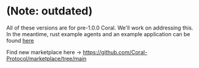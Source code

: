 # (Note: outdated)
All of these versions are for pre-1.0.0 Coral. We'll work on addressing this. In the meantime, rust example agents and an example application can be found [here](https://github.com/Coral-Protocol/coral-example-app)

Find new marketplace here -> https://github.com/Coral-Protocol/marketplace/tree/main
